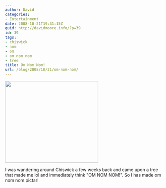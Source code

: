 ```yaml
---
author: David
categories:
- Entertainment
date: 2008-10-21T19:31:15Z
guid: http://davidmoore.info/?p=39
id: 39
tags:
- chiswick
- nom
- om
- om nom nom
- tree
title: Om Nom Nom!
url: /blog/2008/10/21/om-nom-nom/
---
```


<div class="mceTemp">
  <dl id="attachment_41" class="wp-caption alignnone" style="width: 310px;">
    <dt class="wp-caption-dt">
      <a href="http://www.sadrobot.co.nz/wp-content/uploads/2008/10/om-nom-nom-tree.jpg"><img class="alignnone size-medium wp-image-44" title="om-nom-nom-tree" src="http://davidmoore.info/wp-content/uploads/2008/10/om-nom-nom-tree-300x263.jpg" alt="" width="300" height="263" /></a>
    </dt>
  </dl>
</div>

I was wandering around Chiswick a few weeks back and came upon a tree that made me lol and immediately think "OM NOM NOM!". So I has made om nom nom pictar!